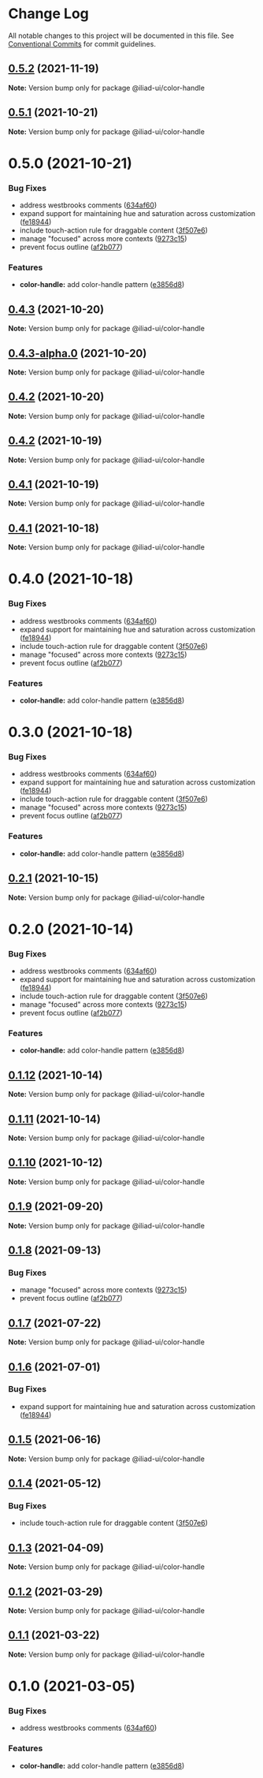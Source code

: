 # Change Log

All notable changes to this project will be documented in this file.
See [Conventional Commits](https://conventionalcommits.org) for commit guidelines.

## [0.5.2](https://github.com/gaoding-inc/iliad-ui/compare/@iliad-ui/color-handle@0.5.1...@iliad-ui/color-handle@0.5.2) (2021-11-19)

**Note:** Version bump only for package @iliad-ui/color-handle

## [0.5.1](https://github.com/gaoding-inc/iliad-ui/compare/@iliad-ui/color-handle@0.5.0...@iliad-ui/color-handle@0.5.1) (2021-10-21)

**Note:** Version bump only for package @iliad-ui/color-handle

# 0.5.0 (2021-10-21)

### Bug Fixes

-   address westbrooks comments ([634af60](https://github.com/gaoding-inc/iliad-ui/commit/634af60f88b0c998b30697dfbd13c9c466ed539d))
-   expand support for maintaining hue and saturation across customization ([fe18944](https://github.com/gaoding-inc/iliad-ui/commit/fe18944da268bd16fbb3e643fa4695d7e2d0e5d7))
-   include touch-action rule for draggable content ([3f507e6](https://github.com/gaoding-inc/iliad-ui/commit/3f507e6dba718ae2b7415454eba859a9790e43e7))
-   manage "focused" across more contexts ([9273c15](https://github.com/gaoding-inc/iliad-ui/commit/9273c15144323bd8d62626b4e35b1975bffabf2a))
-   prevent focus outline ([af2b077](https://github.com/gaoding-inc/iliad-ui/commit/af2b07704ae01409649be3ee1b45c15463cd9baf))

### Features

-   **color-handle:** add color-handle pattern ([e3856d8](https://github.com/gaoding-inc/iliad-ui/commit/e3856d8894d91336d073c639b8fbc6f35d3d1276))

## [0.4.3](https://github.com/gaoding-inc/iliad-ui/compare/@iliad-ui/color-handle@0.4.2...@iliad-ui/color-handle@0.4.3) (2021-10-20)

**Note:** Version bump only for package @iliad-ui/color-handle

## [0.4.3-alpha.0](https://github.com/gaoding-inc/iliad-ui/compare/@iliad-ui/color-handle@0.4.2...@iliad-ui/color-handle@0.4.3-alpha.0) (2021-10-20)

**Note:** Version bump only for package @iliad-ui/color-handle

## [0.4.2](https://github.com/gaoding-inc/iliad-ui/compare/@iliad-ui/color-handle@0.4.1...@iliad-ui/color-handle@0.4.2) (2021-10-20)

**Note:** Version bump only for package @iliad-ui/color-handle

## [0.4.2](https://github.com/gaoding-inc/iliad-ui/compare/@iliad-ui/color-handle@0.4.1...@iliad-ui/color-handle@0.4.2) (2021-10-19)

**Note:** Version bump only for package @iliad-ui/color-handle

## [0.4.1](https://github.com/gaoding-inc/iliad-ui/compare/@iliad-ui/color-handle@0.4.0...@iliad-ui/color-handle@0.4.1) (2021-10-19)

**Note:** Version bump only for package @iliad-ui/color-handle

## [0.4.1](https://github.com/gaoding-inc/iliad-ui/compare/@iliad-ui/color-handle@0.4.0...@iliad-ui/color-handle@0.4.1) (2021-10-18)

**Note:** Version bump only for package @iliad-ui/color-handle

# 0.4.0 (2021-10-18)

### Bug Fixes

-   address westbrooks comments ([634af60](https://github.com/gaoding-inc/iliad-ui/commit/634af60f88b0c998b30697dfbd13c9c466ed539d))
-   expand support for maintaining hue and saturation across customization ([fe18944](https://github.com/gaoding-inc/iliad-ui/commit/fe18944da268bd16fbb3e643fa4695d7e2d0e5d7))
-   include touch-action rule for draggable content ([3f507e6](https://github.com/gaoding-inc/iliad-ui/commit/3f507e6dba718ae2b7415454eba859a9790e43e7))
-   manage "focused" across more contexts ([9273c15](https://github.com/gaoding-inc/iliad-ui/commit/9273c15144323bd8d62626b4e35b1975bffabf2a))
-   prevent focus outline ([af2b077](https://github.com/gaoding-inc/iliad-ui/commit/af2b07704ae01409649be3ee1b45c15463cd9baf))

### Features

-   **color-handle:** add color-handle pattern ([e3856d8](https://github.com/gaoding-inc/iliad-ui/commit/e3856d8894d91336d073c639b8fbc6f35d3d1276))

# 0.3.0 (2021-10-18)

### Bug Fixes

-   address westbrooks comments ([634af60](https://github.com/gaoding-inc/iliad-ui/commit/634af60f88b0c998b30697dfbd13c9c466ed539d))
-   expand support for maintaining hue and saturation across customization ([fe18944](https://github.com/gaoding-inc/iliad-ui/commit/fe18944da268bd16fbb3e643fa4695d7e2d0e5d7))
-   include touch-action rule for draggable content ([3f507e6](https://github.com/gaoding-inc/iliad-ui/commit/3f507e6dba718ae2b7415454eba859a9790e43e7))
-   manage "focused" across more contexts ([9273c15](https://github.com/gaoding-inc/iliad-ui/commit/9273c15144323bd8d62626b4e35b1975bffabf2a))
-   prevent focus outline ([af2b077](https://github.com/gaoding-inc/iliad-ui/commit/af2b07704ae01409649be3ee1b45c15463cd9baf))

### Features

-   **color-handle:** add color-handle pattern ([e3856d8](https://github.com/gaoding-inc/iliad-ui/commit/e3856d8894d91336d073c639b8fbc6f35d3d1276))

## [0.2.1](https://github.com/adobe/spectrum-web-components/compare/@iliad-ui/color-handle@0.2.0...@iliad-ui/color-handle@0.2.1) (2021-10-15)

**Note:** Version bump only for package @iliad-ui/color-handle

# 0.2.0 (2021-10-14)

### Bug Fixes

-   address westbrooks comments ([634af60](https://github.com/adobe/spectrum-web-components/commit/634af60f88b0c998b30697dfbd13c9c466ed539d))
-   expand support for maintaining hue and saturation across customization ([fe18944](https://github.com/adobe/spectrum-web-components/commit/fe18944da268bd16fbb3e643fa4695d7e2d0e5d7))
-   include touch-action rule for draggable content ([3f507e6](https://github.com/adobe/spectrum-web-components/commit/3f507e6dba718ae2b7415454eba859a9790e43e7))
-   manage "focused" across more contexts ([9273c15](https://github.com/adobe/spectrum-web-components/commit/9273c15144323bd8d62626b4e35b1975bffabf2a))
-   prevent focus outline ([af2b077](https://github.com/adobe/spectrum-web-components/commit/af2b07704ae01409649be3ee1b45c15463cd9baf))

### Features

-   **color-handle:** add color-handle pattern ([e3856d8](https://github.com/adobe/spectrum-web-components/commit/e3856d8894d91336d073c639b8fbc6f35d3d1276))

## [0.1.12](https://github.com/adobe/spectrum-web-components/compare/@iliad-ui/color-handle@0.1.10...@iliad-ui/color-handle@0.1.12) (2021-10-14)

**Note:** Version bump only for package @iliad-ui/color-handle

## [0.1.11](https://github.com/adobe/spectrum-web-components/compare/@iliad-ui/color-handle@0.1.10...@iliad-ui/color-handle@0.1.11) (2021-10-14)

**Note:** Version bump only for package @iliad-ui/color-handle

## [0.1.10](https://github.com/adobe/spectrum-web-components/compare/@iliad-ui/color-handle@0.1.9...@iliad-ui/color-handle@0.1.10) (2021-10-12)

**Note:** Version bump only for package @iliad-ui/color-handle

## [0.1.9](https://github.com/adobe/spectrum-web-components/compare/@iliad-ui/color-handle@0.1.8...@iliad-ui/color-handle@0.1.9) (2021-09-20)

**Note:** Version bump only for package @iliad-ui/color-handle

## [0.1.8](https://github.com/adobe/spectrum-web-components/compare/@iliad-ui/color-handle@0.1.7...@iliad-ui/color-handle@0.1.8) (2021-09-13)

### Bug Fixes

-   manage "focused" across more contexts ([9273c15](https://github.com/adobe/spectrum-web-components/commit/9273c15144323bd8d62626b4e35b1975bffabf2a))
-   prevent focus outline ([af2b077](https://github.com/adobe/spectrum-web-components/commit/af2b07704ae01409649be3ee1b45c15463cd9baf))

## [0.1.7](https://github.com/adobe/spectrum-web-components/compare/@iliad-ui/color-handle@0.1.6...@iliad-ui/color-handle@0.1.7) (2021-07-22)

**Note:** Version bump only for package @iliad-ui/color-handle

## [0.1.6](https://github.com/adobe/spectrum-web-components/compare/@iliad-ui/color-handle@0.1.5...@iliad-ui/color-handle@0.1.6) (2021-07-01)

### Bug Fixes

-   expand support for maintaining hue and saturation across customization ([fe18944](https://github.com/adobe/spectrum-web-components/commit/fe18944da268bd16fbb3e643fa4695d7e2d0e5d7))

## [0.1.5](https://github.com/adobe/spectrum-web-components/compare/@iliad-ui/color-handle@0.1.4...@iliad-ui/color-handle@0.1.5) (2021-06-16)

**Note:** Version bump only for package @iliad-ui/color-handle

## [0.1.4](https://github.com/adobe/spectrum-web-components/compare/@iliad-ui/color-handle@0.1.3...@iliad-ui/color-handle@0.1.4) (2021-05-12)

### Bug Fixes

-   include touch-action rule for draggable content ([3f507e6](https://github.com/adobe/spectrum-web-components/commit/3f507e6dba718ae2b7415454eba859a9790e43e7))

## [0.1.3](https://github.com/adobe/spectrum-web-components/compare/@iliad-ui/color-handle@0.1.2...@iliad-ui/color-handle@0.1.3) (2021-04-09)

**Note:** Version bump only for package @iliad-ui/color-handle

## [0.1.2](https://github.com/adobe/spectrum-web-components/compare/@iliad-ui/color-handle@0.1.1...@iliad-ui/color-handle@0.1.2) (2021-03-29)

**Note:** Version bump only for package @iliad-ui/color-handle

## [0.1.1](https://github.com/adobe/spectrum-web-components/compare/@iliad-ui/color-handle@0.1.0...@iliad-ui/color-handle@0.1.1) (2021-03-22)

**Note:** Version bump only for package @iliad-ui/color-handle

# 0.1.0 (2021-03-05)

### Bug Fixes

-   address westbrooks comments ([634af60](https://github.com/adobe/spectrum-web-components/commit/634af60f88b0c998b30697dfbd13c9c466ed539d))

### Features

-   **color-handle:** add color-handle pattern ([e3856d8](https://github.com/adobe/spectrum-web-components/commit/e3856d8894d91336d073c639b8fbc6f35d3d1276))
